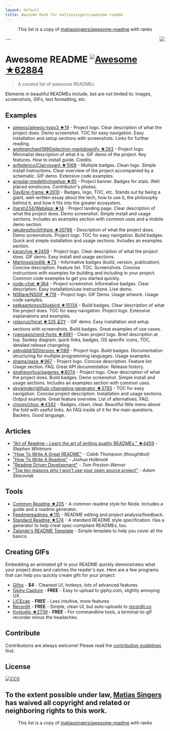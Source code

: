 ```yaml
---
layout: default
title: Awesome Rank for matiassingers/awesome-readme
---
```


<p align="center">
	This list is a copy of <a href="https://github.com/matiassingers/awesome-readme">matiassingers/awesome-readme</a> with ranks
</p>
---
<img src="icon.png" align="right" />

# Awesome README [![Awesome](https://cdn.rawgit.com/sindresorhus/awesome/d7305f38d29fed78fa85652e3a63e154dd8e8829/media/badge.svg) ★62884](https://github.com/sindresorhus/awesome)
> A curated list of awesome READMEs

Elements in beautiful READMEs include, but are not limited to: images, screenshots, GIFs, text formatting, etc.

## Examples
- [aimeos/aimeos-typo3 ★19](https://github.com/aimeos/aimeos-typo3) - Project logo. Clear description of what the project does. Demo screenshot. TOC for easy navigation. Easy installation and setup sections with screenshots. Links for further reading.
- [amitmerchant1990/electron-markdownify ★263](https://github.com/amitmerchant1990/electron-markdownify) - Project logo. Minimalist description of what it is. GIF demo of the project. Key features. How to install guide. Credits.
- [anfederico/Clairvoyant ★1068](https://github.com/anfederico/Clairvoyant) - Multiple badges. Clean logo. Simple install instructions. Clear overview of the project accompanied by a schematic. GIF demo. Extensive code examples.
- [angular-medellin/meetup ★85](https://github.com/angular-medellin/meetup) - Project banner. Badges for stats. Well placed emoticons. Contributor's photos.
- [Day8/re-frame ★2610](https://github.com/Day8/re-frame) - Badges, logo, TOC, etc. Stands out by being a giant, well-written essay about the tech, how to use it, the philosophy behind it, and how it fits into the greater ecosystem.
- [iharsh234/WebApp ★14](https://github.com/iharsh234/WebApp) - Project landing page. Clear description of what the project does. Demo screenshot. Simple install and usage sections. Includes an examples section with common uses and a mobile demo section.
- [jakubroztocil/httpie ★30796](https://github.com/jakubroztocil/httpie) - Description of what the project does. Demo screenshots. Project logo. TOC for easy navigation. Build badges. Quick and simple installation and usage sections. Includes an examples section.
- [karan/joe ★2459](https://github.com/karan/joe) - Project logo. Clear description of what the project does. GIF demo. Easy install and usage sections.
- [Martinsos/edlib ★73](https://github.com/Martinsos/edlib) - Informative badges (build, version, publication). Concise description. Feature list. TOC. Screenshots. Concise instructions with examples for building and including in your project. Common code examples to get you started quickly.
- [node-chat ★364](https://github.com/IgorAntun/node-chat) - Project screenshot. Informative badges. Clear description. Easy installation/use instructions. Live demo.
- [NSRare/NSGIF ★719](https://github.com/NSRare/NSGIF) - Project logo. GIF Demo. Usage artwork. Usage code samples.
- [petkaantonov/bluebird ★15134](https://github.com/petkaantonov/bluebird) - Build badges. Clear description of what the project does. TOC for easy navigation. Project logo. Extensive explanations and examples.
- [rstacruz/hicat ★325 ⏳2Y](https://github.com/rstacruz/hicat) - GIF demo. Easy installation and setup sections with screenshots. Build badges. Great examples of use cases.
- [ryanoasis/nerd-fonts ★4981](https://github.com/ryanoasis/nerd-fonts) - Clean project logo. Brief description at top. Sankey diagram, quick links, badges, OS specific icons, TOC, detailed release changelog.
- [sebyddd/SDVersion ★1189](https://github.com/sebyddd/SDVersion) - Project logo. Build badges. Documentation structuring for multiple programming languages. Usage examples.
- [shama/gaze ★967](https://github.com/shama/gaze) - Project logo. Concise description. Feature list. Usage section. FAQ. Great API documentation. Release history.
- [sindresorhus/pageres ★8074](https://github.com/sindresorhus/pageres) - Project logo. Clear description of what the project does. Build badges. Demo screenshot. Simple install and usage sections. Includes an examples section with common uses.
- [skywinder/github-changelog-generator ★3793](https://github.com/skywinder/github-changelog-generator) - TOC for easy navigation. Concise project description. Installation and usage sections. Output example. Great feature overview. List of alternatives. FAQ.
- [choojs/choo ★4342](https://github.com/choojs/choo) - Badges, clean, clear. Beautiful little menu above the fold with useful links. An FAQ inside of it for the main questions. Backers. Good language.

## Articles
- ["Art of Readme - Learn the art of writing quality READMEs." ★4459](https://github.com/noffle/art-of-readme) - *Stephen Whitmore*
- ["How To Write A Great README"](https://robots.thoughtbot.com/how-to-write-a-great-readme) - *Caleb Thompson (thoughtbot)*
- ["How To Write A Readme"](http://jfhbrook.github.io/2011/11/09/readmes.html) - *Joshua Holbrook*
- ["Readme Driven Development"](http://tom.preston-werner.com/2010/08/23/readme-driven-development.html) - *Tom Preston-Werner*
- ["Top ten reasons why I won’t use your open source project"](https://changelog.com/posts/top-ten-reasons-why-i-wont-use-your-open-source-project) - *Adam Stacoviak*

## Tools

- [Common Readme ★205](https://github.com/noffle/common-readme) - A common readme style for Node. Includes a guide and a readme generator.
- [Feedmereadmes ★115](https://github.com/lappleapple/feedmereadmes) - README editing and project analysis/feedback.
- [Standard Readme ★574](https://github.com/RichardLitt/standard-readme) - A standard README style specification. Has a generator to help creat spec-compliant READMEs, too.
- [Zalando's README Template](https://github.com/zalando/zalando-howto-open-source/blob/master/READMEtemplate.md) - Simple template to help you cover all the basics.

## Creating GIFs

Embedding an animated gif in your README quickly demonstrates what your project does and catches the reader's eye.  Here are a few programs that can help you quickly create gifs for your project:

- [Gifox](https://gifox.io) - **$4** - Cleanest UI, hotkeys, lots of advanced features
- [Giphy Capture](https://giphy.com/apps/giphycapture) - **FREE** - Easy to upload to giphy.com, slightly annoying UX.
- [LICEcap](http://www.cockos.com/licecap/) - **FREE** - Less intuitive, more features
- [Recordit](http://recordit.co/) - **FREE** - Simple, clean UI, but auto-uploads to [recordit.co](http://recordit.co)
- [ttystudio ★2739](https://github.com/chjj/ttystudio) - **FREE** - For commandline tools, a terminal-to-gif recorder minus the headaches.

## Contribute

Contributions are always welcome!
Please read the [contribution guidelines](https://github.com/matiassingers/awesome-readme/blob/master/contributing.md) first.

## License

[![CC0](https://licensebuttons.net/p/zero/1.0/88x31.png)](https://creativecommons.org/publicdomain/zero/1.0/)

To the extent possible under law, [Matias Singers](http://mts.io) has waived all copyright and related or neighboring rights to this work.
---
<p align="center">
	This list is a copy of <a href="https://github.com/matiassingers/awesome-readme">matiassingers/awesome-readme</a> with ranks
</p>
